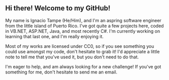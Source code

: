 ## Hi there! Welcome to my GitHub!

My name is Ignacio Tampe (He/Him), and I'm an aspring software engineer from the little island of Puerto Rico. I've got quite a few projects here, coded in VB.NET, ASP.NET, Java, and most recently C#. I'm currently working on learning that last one, and I'm really enjoying it.

Most of my works are licensed under CC0, so if you see something you could use amongst my code, don't hesitate to grab it! I'd appreciate a little note to tell me that you've used it, but you don't need to do that.

I'm eager to help, and am always looking for a new challenge! If you've got something for me, don't hesitate to send me an email.

<!--
**igtampe/igtampe** is a ✨ _special_ ✨ repository because its `README.md` (this file) appears on your GitHub profile.

Here are some ideas to get you started:

- 🔭 I’m currently working on ...
- 🌱 I’m currently learning ...
- 👯 I’m looking to collaborate on ...
- 🤔 I’m looking for help with ...
- 💬 Ask me about ...
- 📫 How to reach me: ...
- 😄 Pronouns: ...
- ⚡ Fun fact: ...
-->
